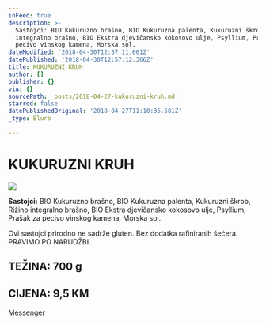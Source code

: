```yaml
---
inFeed: true
description: >-
  Sastojci: BIO Kukuruzno brašno, BIO Kukuruzna palenta, Kukuruzni škrob, Rižino
  integralno brašno, BIO Ekstra djevičansko kokosovo ulje, Psyllium, Prašak za
  pecivo vinskog kamena, Morska sol. 
dateModified: '2018-04-30T12:57:11.661Z'
datePublished: '2018-04-30T12:57:12.366Z'
title: KUKURUZNI KRUH
author: []
publisher: {}
via: {}
sourcePath: _posts/2018-04-27-kukuruzni-kruh.md
starred: false
datePublishedOriginal: '2018-04-27T11:10:35.581Z'
_type: Blurb

---
```

# KUKURUZNI KRUH
![](https://the-grid-user-content.s3-us-west-2.amazonaws.com/73cd7a06-5815-4333-b383-dce830d0d0d1.jpg)

**Sastojci:** BIO Kukuruzno brašno, BIO Kukuruzna palenta, Kukuruzni škrob, Rižino integralno brašno, BIO Ekstra djevičansko kokosovo ulje, Psyllium, Prašak za pecivo vinskog kamena, Morska sol. 

Ovi sastojci prirodno ne sadrže gluten. Bez dodatka rafiniranih šećera.  
PRAVIMO PO NARUDŽBI.

## TEŽINA: 700 g

## CIJENA: 9,5 KM
[Messenger][0]

[0]: https://www.messenger.com/t/greenday.kolaci.peciva
